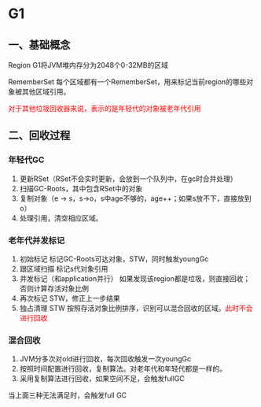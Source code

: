 # 													G1

## 一、基础概念

Region G1将JVM堆内存分为2048个0-32MB的区域

RememberSet 每个区域都有一个RememberSet，用来标记当前region的哪些对象被其他区域引用。

<font color = "red">对于其他垃圾回收器来说，表示的是年轻代的对象被老年代引用</font>

## 二、回收过程

### 年轻代GC

1. 更新RSet（RSet不会实时更新，会放到一个队列中，在gc时合并处理）
2. 扫描GC-Roots，其中包含RSet中的对象
3. 复制对象（e -> s，s->o，s中age不够的，age++；如果s放不下，直接放到o）
4. 处理引用，清空相应区域。

### 老年代并发标记

1. 初始标记 标记GC-Roots可达对象，STW，同时触发youngGc
2. 跟区域扫描 标记s代对象引用
3. 并发标记（和application并行） 如果发现该region都是垃圾，则直接回收；否则计算存活对象比例
4. 再次标记 STW，修正上一步结果
5. 独占清理 STW 按照存活对象比例排序，识别可以混合回收的区域。<font color = "red">此时不会进行回收</font>

### 混合回收

1. JVM分多次对old进行回收，每次回收触发一次youngGc
2. 按照时间配置进行回收，复制算法。对老年代和年轻代都是一样的。
3. 采用复制算法进行回收，如果空间不足，会触发fullGC

当上面三种无法满足时，会触发full GC



